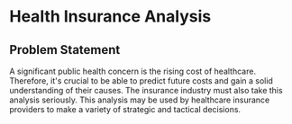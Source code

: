 # Health Insurance Analysis

## Problem Statement
    
A significant public health concern is the rising cost of healthcare. Therefore, it's crucial
to be able to predict future costs and gain a solid understanding of their causes. The
insurance industry must also take this analysis seriously. This analysis may be used by
healthcare insurance providers to make a variety of strategic and tactical decisions.
